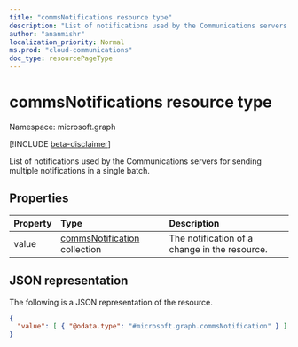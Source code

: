 ```yaml
---
title: "commsNotifications resource type"
description: "List of notifications used by the Communications servers for sending multiple notifications in a single batch."
author: "ananmishr"
localization_priority: Normal
ms.prod: "cloud-communications"
doc_type: resourcePageType
---
```


# commsNotifications resource type

Namespace: microsoft.graph

[!INCLUDE [beta-disclaimer](../../includes/beta-disclaimer.md)]

List of notifications used by the Communications servers for sending multiple notifications in a single batch.

## Properties

| Property       | Type                                                 | Description                                   |
|:---------------|:-----------------------------------------------------|:----------------------------------------------|
| value          | [commsNotification](commsnotification.md) collection | The notification of a change in the resource. |

## JSON representation

The following is a JSON representation of the resource.

<!-- {
  "blockType": "resource",
  "optionalProperties": [

  ],
  "@odata.type": "microsoft.graph.commsNotifications"
}-->
```json
{
  "value": [ { "@odata.type": "#microsoft.graph.commsNotification" } ]
}
```

<!-- uuid: 8fcb5dbc-d5aa-4681-8e31-b001d5168d79
2015-10-25 14:57:30 UTC -->
<!--
{
  "type": "#page.annotation",
  "description": "commsNotifications resource",
  "keywords": "",
  "section": "documentation",
  "tocPath": "",
  "suppressions": []
}
-->
